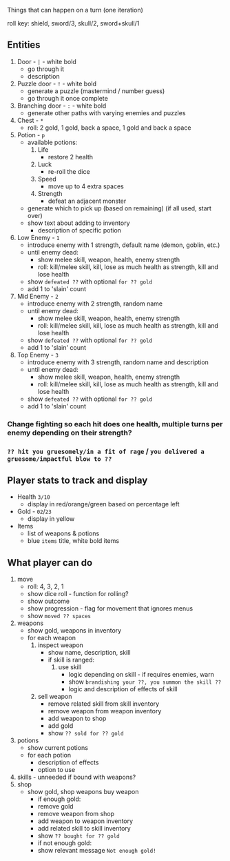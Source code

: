 Things that can happen on a turn (one iteration)

roll key: shield, sword/3, skull/2, sword+skull/1

## Entities
1. Door - `|` - white bold
   * go through it
   * description
2. Puzzle door - `!` - white bold
   * generate a puzzle (mastermind / number guess)
   * go through it once complete
3. Branching door - `:` - white bold
   * generate other paths with varying enemies and puzzles
4. Chest - `*`
   * roll: 2 gold, 1 gold, back a space, 1 gold and back a space
5. Potion - `p`
   * available potions:
     1. Life
        * restore 2 health
     2. Luck
        * re-roll the dice
     3. Speed
        * move up to 4 extra spaces
     4. Strength
        * defeat an adjacent monster
   * generate which to pick up (based on remaining) (if all used, start over)
   * show text about adding to inventory
     * description of specific potion
6. Low Enemy - `1`
   * introduce enemy with 1 strength, default name (demon, goblin, etc.)
   * until enemy dead:
     * show melee skill, weapon, health, enemy strength
     * roll: kill/melee skill, kill, lose as much health as strength, kill and lose health
   * show `defeated ??` with optional `for ?? gold`
   * add 1 to 'slain' count
7. Mid Enemy - `2`
   * introduce enemy with 2 strength, random name
   * until enemy dead:
     * show melee skill, weapon, health, enemy strength
     * roll: kill/melee skill, kill, lose as much health as strength, kill and lose health
   * show `defeated ??` with optional `for ?? gold`
   * add 1 to 'slain' count
8. Top Enemy - `3`
   * introduce enemy with 3 strength, random name and description
   * until enemy dead:
      * show melee skill, weapon, health, enemy strength
      * roll: kill/melee skill, kill, lose as much health as strength, kill and lose health
   * show `defeated ??` with optional `for ?? gold`
   * add 1 to 'slain' count

### Change fighting so each hit does one health, multiple turns per enemy depending on their strength?
### `?? hit you gruesomely/in a fit of rage` / `you delivered a gruesome/impactful blow to ??` 


## Player stats to track and display
* Health `3/10`
    * display in red/orange/green based on percentage left
* Gold - `02`/`23`
    * display in yellow
* Items
    * list of weapons & potions
    * blue `items` title, white bold items

## What player can do
1. move
    * roll: 4, 3, 2, 1 
    * show dice roll - function for rolling?
    * show outcome
    * show progression - flag for movement that ignores menus
    * show `moved ?? spaces`
2. weapons
    * show gold, weapons in inventory
    * for each weapon
        1. inspect weapon
           * show name, description, skill
           * if skill is ranged:
             1. use skill
                * logic depending on skill - if requires enemies, warn 
                * show `brandishing your ??, you summon the skill ??`
                * logic and description of effects of skill
        2. sell weapon
            * remove related skill from skill inventory
            * remove weapon from weapon inventory
            * add weapon to shop
            * add gold
            * show `?? sold for ?? gold`
3. potions
   * show current potions
   * for each potion
     * description of effects
     * option to use
4. skills - unneeded if bound with weapons?
5. shop
    * show gold, shop weapons
 buy weapon
       * if enough gold:
       * remove gold
       * remove weapon from shop
       * add weapon to weapon inventory
       * add related skill to skill inventory
       * show `?? bought for ?? gold`
       * if not enough gold:
       * show relevant message `Not enough gold!`